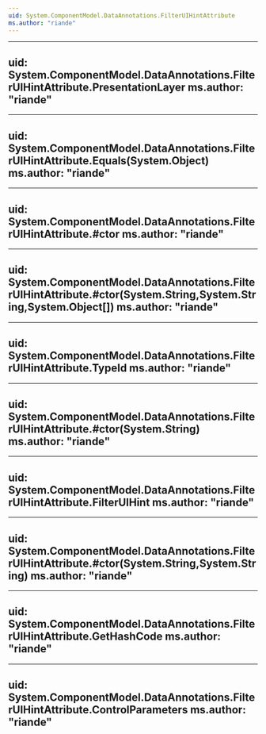 ```yaml
---
uid: System.ComponentModel.DataAnnotations.FilterUIHintAttribute
ms.author: "riande"
---
```


---
uid: System.ComponentModel.DataAnnotations.FilterUIHintAttribute.PresentationLayer
ms.author: "riande"
---

---
uid: System.ComponentModel.DataAnnotations.FilterUIHintAttribute.Equals(System.Object)
ms.author: "riande"
---

---
uid: System.ComponentModel.DataAnnotations.FilterUIHintAttribute.#ctor
ms.author: "riande"
---

---
uid: System.ComponentModel.DataAnnotations.FilterUIHintAttribute.#ctor(System.String,System.String,System.Object[])
ms.author: "riande"
---

---
uid: System.ComponentModel.DataAnnotations.FilterUIHintAttribute.TypeId
ms.author: "riande"
---

---
uid: System.ComponentModel.DataAnnotations.FilterUIHintAttribute.#ctor(System.String)
ms.author: "riande"
---

---
uid: System.ComponentModel.DataAnnotations.FilterUIHintAttribute.FilterUIHint
ms.author: "riande"
---

---
uid: System.ComponentModel.DataAnnotations.FilterUIHintAttribute.#ctor(System.String,System.String)
ms.author: "riande"
---

---
uid: System.ComponentModel.DataAnnotations.FilterUIHintAttribute.GetHashCode
ms.author: "riande"
---

---
uid: System.ComponentModel.DataAnnotations.FilterUIHintAttribute.ControlParameters
ms.author: "riande"
---
